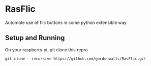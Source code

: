 # RasFlic
Automate use of flic buttons in some python extensible way

## Setup and Running

On your raspberry pi, git clone this repro

    git clone --recursive https://github.com/gordonwatts/RasFlic.git

